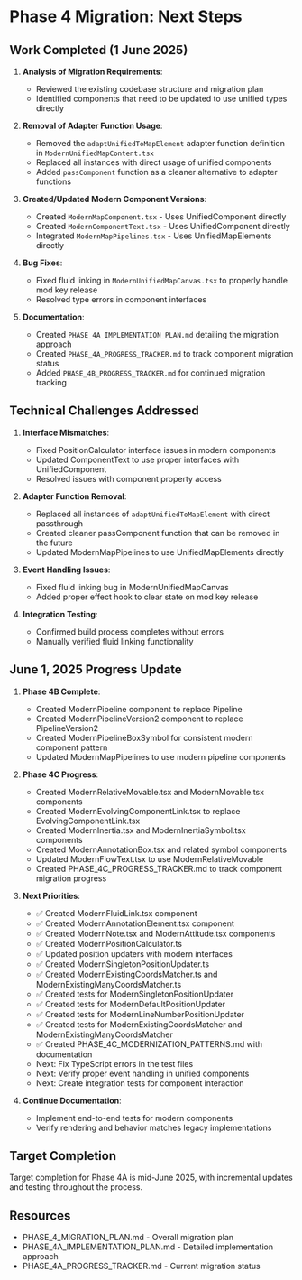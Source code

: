# Phase 4 Migration: Next Steps

## Work Completed (1 June 2025)

1. **Analysis of Migration Requirements**:
   - Reviewed the existing codebase structure and migration plan
   - Identified components that need to be updated to use unified types directly

2. **Removal of Adapter Function Usage**:
   - Removed the `adaptUnifiedToMapElement` adapter function definition in `ModernUnifiedMapContent.tsx`
   - Replaced all instances with direct usage of unified components
   - Added `passComponent` function as a cleaner alternative to adapter functions

3. **Created/Updated Modern Component Versions**:
   - Created `ModernMapComponent.tsx` - Uses UnifiedComponent directly
   - Created `ModernComponentText.tsx` - Uses UnifiedComponent directly
   - Integrated `ModernMapPipelines.tsx` - Uses UnifiedMapElements directly

4. **Bug Fixes**:
   - Fixed fluid linking in `ModernUnifiedMapCanvas.tsx` to properly handle mod key release
   - Resolved type errors in component interfaces

5. **Documentation**:
   - Created `PHASE_4A_IMPLEMENTATION_PLAN.md` detailing the migration approach
   - Created `PHASE_4A_PROGRESS_TRACKER.md` to track component migration status
   - Added `PHASE_4B_PROGRESS_TRACKER.md` for continued migration tracking

## Technical Challenges Addressed

1. **Interface Mismatches**:
   - Fixed PositionCalculator interface issues in modern components
   - Updated ComponentText to use proper interfaces with UnifiedComponent
   - Resolved issues with component property access

2. **Adapter Function Removal**:
   - Replaced all instances of `adaptUnifiedToMapElement` with direct passthrough
   - Created cleaner passComponent function that can be removed in the future
   - Updated ModernMapPipelines to use UnifiedMapElements directly

3. **Event Handling Issues**:
   - Fixed fluid linking bug in ModernUnifiedMapCanvas
   - Added proper effect hook to clear state on mod key release

4. **Integration Testing**:
   - Confirmed build process completes without errors
   - Manually verified fluid linking functionality

## June 1, 2025 Progress Update

1. **Phase 4B Complete**:
   - Created ModernPipeline component to replace Pipeline
   - Created ModernPipelineVersion2 component to replace PipelineVersion2
   - Created ModernPipelineBoxSymbol for consistent modern component pattern
   - Updated ModernMapPipelines to use modern pipeline components

2. **Phase 4C Progress**:
   - Created ModernRelativeMovable.tsx and ModernMovable.tsx components
   - Created ModernEvolvingComponentLink.tsx to replace EvolvingComponentLink.tsx
   - Created ModernInertia.tsx and ModernInertiaSymbol.tsx components
   - Created ModernAnnotationBox.tsx and related symbol components
   - Updated ModernFlowText.tsx to use ModernRelativeMovable
   - Created PHASE_4C_PROGRESS_TRACKER.md to track component migration progress

3. **Next Priorities**:
   - ✅ Created ModernFluidLink.tsx component
   - ✅ Created ModernAnnotationElement.tsx component
   - ✅ Created ModernNote.tsx and ModernAttitude.tsx components
   - ✅ Created ModernPositionCalculator.ts
   - ✅ Updated position updaters with modern interfaces
   - ✅ Created ModernSingletonPositionUpdater.ts
   - ✅ Created ModernExistingCoordsMatcher.ts and ModernExistingManyCoordsMatcher.ts
   - ✅ Created tests for ModernSingletonPositionUpdater
   - ✅ Created tests for ModernDefaultPositionUpdater
   - ✅ Created tests for ModernLineNumberPositionUpdater
   - ✅ Created tests for ModernExistingCoordsMatcher and ModernExistingManyCoordsMatcher
   - ✅ Created PHASE_4C_MODERNIZATION_PATTERNS.md with documentation
   - Next: Fix TypeScript errors in the test files
   - Next: Verify proper event handling in unified components
   - Next: Create integration tests for component interaction

4. **Continue Documentation**:
   - Implement end-to-end tests for modern components
   - Verify rendering and behavior matches legacy implementations

## Target Completion

Target completion for Phase 4A is mid-June 2025, with incremental updates and testing throughout the process.

## Resources

- PHASE_4_MIGRATION_PLAN.md - Overall migration plan
- PHASE_4A_IMPLEMENTATION_PLAN.md - Detailed implementation approach
- PHASE_4A_PROGRESS_TRACKER.md - Current migration status

